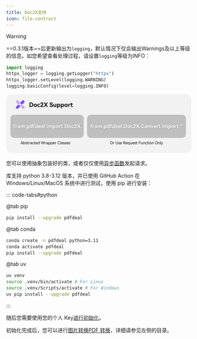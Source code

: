 ```yaml
---
title: Doc2X支持
icon: file-contract
---
```


> [!warning]
> ==0.3.1版本==后更新输出为`logging`，默认情况下仅会输出Warnings及以上等级的信息。如您希望查看处理过程，请设置`logging`等级为INFO：
> ```python
> import logging
> httpx_logger = logging.getLogger("httpx")
> httpx_logger.setLevel(logging.WARNING)
> logging.basicConfig(level=logging.INFO)
> ```

![](../../../images/doc2x.png)

您可以使用抽象包装好的类，或者仅仅使用[异步函数](./async.md)发起请求。

库支持 python 3.8-3.12 版本，并已使用 GitHub Action 在 Windows/Linux/MacOS 系统中进行测试，使用 pip 进行安装：

::: code-tabs#python

@tab pip

```bash
pip install --upgrade pdfdeal
```

@tab conda

```bash
conda create -n pdfdeal python=3.11
conda activate pdfdeal
pip install --upgrade pdfdeal
```

@tab uv

```bash
uv venv
source .venv/bin/activate # For Linux
source .venv/Scripts/activate # For Windows
uv pip install --upgrade pdfdeal
```

:::

随后您需要使用您的个人 Key[进行初始化](./Init.md)。

初始化完成后，您可以进行[图片转换](./1.md)[PDF 转换](./2.md)，详细请参见左侧的目录。

